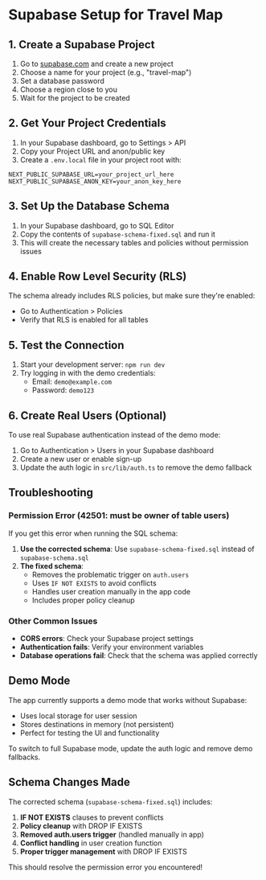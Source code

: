 # Supabase Setup for Travel Map

## 1. Create a Supabase Project

1. Go to [supabase.com](https://supabase.com) and create a new project
2. Choose a name for your project (e.g., "travel-map")
3. Set a database password
4. Choose a region close to you
5. Wait for the project to be created

## 2. Get Your Project Credentials

1. In your Supabase dashboard, go to Settings > API
2. Copy your Project URL and anon/public key
3. Create a `.env.local` file in your project root with:

```env
NEXT_PUBLIC_SUPABASE_URL=your_project_url_here
NEXT_PUBLIC_SUPABASE_ANON_KEY=your_anon_key_here
```

## 3. Set Up the Database Schema

1. In your Supabase dashboard, go to SQL Editor
2. Copy the contents of `supabase-schema-fixed.sql` and run it
3. This will create the necessary tables and policies without permission issues

## 4. Enable Row Level Security (RLS)

The schema already includes RLS policies, but make sure they're enabled:
- Go to Authentication > Policies
- Verify that RLS is enabled for all tables

## 5. Test the Connection

1. Start your development server: `npm run dev`
2. Try logging in with the demo credentials:
   - Email: `demo@example.com`
   - Password: `demo123`

## 6. Create Real Users (Optional)

To use real Supabase authentication instead of the demo mode:

1. Go to Authentication > Users in your Supabase dashboard
2. Create a new user or enable sign-up
3. Update the auth logic in `src/lib/auth.ts` to remove the demo fallback

## Troubleshooting

### Permission Error (42501: must be owner of table users)

If you get this error when running the SQL schema:

1. **Use the corrected schema**: Use `supabase-schema-fixed.sql` instead of `supabase-schema.sql`
2. **The fixed schema**: 
   - Removes the problematic trigger on `auth.users`
   - Uses `IF NOT EXISTS` to avoid conflicts
   - Handles user creation manually in the app code
   - Includes proper policy cleanup

### Other Common Issues

- **CORS errors**: Check your Supabase project settings
- **Authentication fails**: Verify your environment variables
- **Database operations fail**: Check that the schema was applied correctly

## Demo Mode

The app currently supports a demo mode that works without Supabase:
- Uses local storage for user session
- Stores destinations in memory (not persistent)
- Perfect for testing the UI and functionality

To switch to full Supabase mode, update the auth logic and remove demo fallbacks.

## Schema Changes Made

The corrected schema (`supabase-schema-fixed.sql`) includes:

1. **IF NOT EXISTS** clauses to prevent conflicts
2. **Policy cleanup** with DROP IF EXISTS
3. **Removed auth.users trigger** (handled manually in app)
4. **Conflict handling** in user creation function
5. **Proper trigger management** with DROP IF EXISTS

This should resolve the permission error you encountered! 